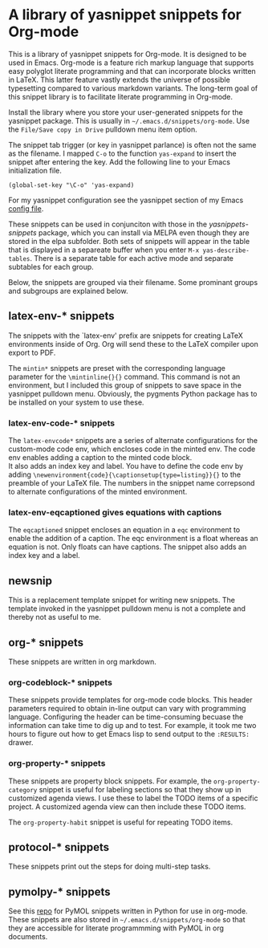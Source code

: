 

# A library of yasnippet snippets for Org-mode

This is a library of yasnippet snippets for Org-mode.
It is designed to be used in Emacs.
Org-mode is a feature rich markup language that supports easy polyglot literate programming and that can incorporate blocks written in LaTeX.
This latter feature vastly extends the universe of possible typesetting compared to various markdown variants.
The long-term goal of this snippet library is to facilitate literate programming in Org-mode.

Install the library where you store your user-generated snippets for the yasnippet package. 
This is usually in `~/.emacs.d/snippets/org-mode`. 
Use the `File/Save copy in Drive` pulldown menu item option. 

The snippet tab trigger (or key in yasnippet parlance) is often not the same as the filename.
I mapped `C-o` to the function `yas-expand` to insert the snippet after entering the key.
Add the following line to your Emacs initialization file.

```elisp
(global-set-key "\C-o" 'yas-expand)
```

For my yasnippet configuration see the yasnippet section of my Emacs [config file](https://github.com/MooersLab/configorg/blob/main/config.org).

These snippets can be used in conjunciton with those in the *yasnippets-snippets* package, which you can install via MELPA even though they are stored in the elpa subfolder.
Both sets of snippets will appear in the table that is displayed in a separeate buffer when you enter `M-x yas-describe-tables`.
There is a separate table for each active mode and separate subtables for each group.

Below, the snippets are grouped via their filename.
Some prominant groups and subgroups are explained below.

## latex-env-* snippets

The snippets with the `latex-env' prefix are snippets for creating LaTeX environments inside of Org. 
Org will send these to the LaTeX compiler upon export to PDF.

The `mintin*` snippets are preset with the corresponding language parameter for the `\mintinline{}{}` command. 
This command is not an environment, but I included this group of snippets to save space in the yasnippet pulldown menu. 
Obviously, the pygments Python package has to be installed on your system to use these.

### latex-env-code-* snippets

The `latex-envcode*` snippets are a series of alternate configurations for the custom-mode code env, which encloses code in the minted env. 
The code env enables adding a caption to the minted code block.  
It also adds an index key and label. 
You have to define the code env by adding `\newenvironment{code}{\captionsetup{type=listing}}{}` to the preamble of your LaTeX file. 
The numbers in the snippet name correpsond to alternate configurations of the minted environment.

### latex-env-eqcaptioned gives equations with captions

The `eqcaptioned` snippet encloses an equation in a `eqc` environment to enable the addition of a caption.
The eqc environment is a float whereas an equation is not.
Only floats can have captions.
The snippet also adds an index key and a label.

## newsnip

This is a replacement template snippet for writing new snippets.
The template invoked in the yasnippet pulldown menu is not a complete and thereby not as useful to me.

## org-* snippets

These snippets are written in org markdown.

### org-codeblock-* snippets

These snippets provide templates for org-mode code blocks.
This header parameters required to obtain in-line output can vary with programming language.
Configuring the header can be time-consuming becuase the information can take time to dig up and to test.
For example, it took me two hours to figure out how to get Emacs lisp to send output to the `:RESULTS:` drawer. 


### org-property-* snippets

These snippets are property block snippets.
For example, the `org-property-category` snippet is useful for labeling sections so that they show up in customized agenda views.
I use these to label the TODO items of a specific project. 
A customized agenda view can then include these TODO items.

The `org-property-habit` snippet is useful for repeating TODO items.

## protocol-* snippets

These snippets print out the steps for doing multi-step tasks.

## pymolpy-* snippets

See this [repo](https://github.com/MooersLab/orgpymolpysnips) for PyMOL snippets written in Python for use in org-mode.
These snippets are also stored in `~/.emacs.d/snippets/org-mode` so that they are accessible for literate programmming with PyMOL in org documents.
